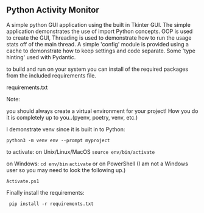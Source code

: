 ## Python Activity Monitor 


A simple python GUI application using the built in Tkinter GUI. The simple application demonstrates the use of
import Python concepts. OOP is used to create the GUI, Threading is used to demonstrate how to run the usage stats off of the main thread. A simple 'config' module is provided using a cache to demonstrate how to keep settings and code separate. Some 'type hinting' used with Pydantic.

to build and run on your system you can install of the required packages from the included requirements file.

requirements.txt 

Note:

you should always create a virtual environment for your project! How you do it is completely up to you..(pyenv, poetry, venv, etc.)

I demonstrate venv since it is built in to Python:

```python3 -m venv env --prompt myproject ```


to activate:
on Unix/Linux/MacOS 
```source env/bin/activate```

on Windows:
```cd env/bin```
```activate```
or on PowerShell (I am not a Windows user so you may need to look the following up.)

```Activate.ps1```

Finally install the requirements:

``` pip install -r requirements.txt```